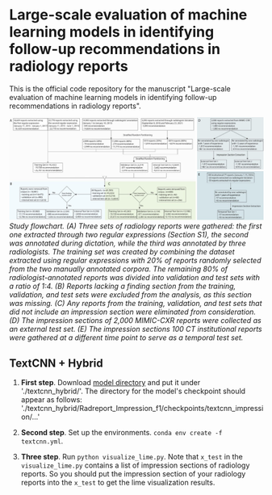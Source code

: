 # Large-scale evaluation of machine learning models in identifying follow-up recommendations in radiology reports

This is the official code repository for the manuscript "Large-scale evaluation of machine learning models in identifying follow-up recommendations in radiology reports".

![alt text](./figures/Figure_1.jpg)
*Study flowchart. (A) Three sets of radiology reports were gathered: the first one extracted through two regular expressions (Section S1), the second was annotated during dictation, while the third was annotated by three radiologists. The training set was created by combining the dataset extracted using regular expressions with 20% of reports randomly selected from the two manually annotated corpora. The remaining 80% of radiologist-annotated reports was divided into validation and test sets with a ratio of 1:4. (B) Reports lacking a finding section from the training, validation, and test sets were excluded from the analysis, as this section was missing. (C) Any reports from the training, validation, and test sets that did not include an impression section were eliminated from consideration. (D) The impression sections of 2,000 MIMIC-CXR reports were collected as an external test set. (E) The impression sections 100 CT institutional reports were gathered at a different time point to serve as a temporal test set.*


## TextCNN + Hybrid

1. **First step**. Download [model directory](https://drive.google.com/drive/folders/13-Z3LSTABo1o18RnE0jbIkrzIexn_K7W?usp=drive_link) and put it under './textcnn_hybrid/'. The directory for the model's checkpoint should appear as follows: './textcnn_hybrid/Radreport_Impression_f1/checkpoints/textcnn_impression/...'

2. **Second step**. Set up the environments. `conda env create -f textcnn.yml`.

3. **Three step**. Run `python visualize_lime.py`. Note that `x_test` in the `visualize_lime.py` contains a list of impression sections of radiology reports. So you should put the impression section of your radiology reports into the `x_test` to get the lime visualization results.
